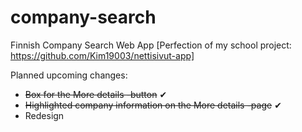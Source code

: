 # company-search
Finnish Company Search Web App
[Perfection of my school project: https://github.com/Kim19003/nettisivut-app]

Planned upcoming changes:
- ~~Box for the More details -button~~ ✔
- ~~Highlighted company information on the More details -page~~ ✔
- Redesign
